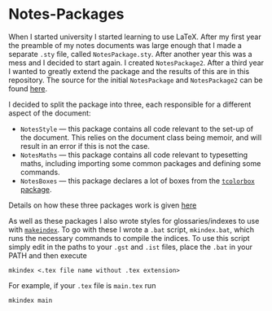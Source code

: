 # Notes-Packages

When I started university I started learning to use LaTeX. After my first year the preamble of my notes documents was large enough that I made a separate `.sty` file, called `NotesPackage.sty`. 
After another year this was a mess and I decided to start again. I created `NotesPackage2`. After a third year I wanted to greatly extend the package and the results of this are in this repository.
The source for the initial `NotesPackage` and `NotesPackage2` can be found [here](https://github.com/WilloughbySeago/Uni-Notes/tree/main/NotesPackage).

I decided to split the package into three, each responsible for a different aspect of the document:
* `NotesStyle` &mdash; this package contains all code relevant to the set-up of the document. This relies on the document class being memoir, and will result in an error if this is not the case.
* `NotesMaths` &mdash; this package contains all code relevant to typesetting maths, including importing some common packages and defining some commands.
* `NotesBoxes` &mdash; this package declares a lot of boxes from the [`tcolorbox` package](https://www.ctan.org/pkg/tcolorbox).

Details on how these three packages work is given [here](https://github.com/WilloughbySeago/Notes-Packages/blob/main/Notes-Packages.pdf)

As well as these packages I also wrote styles for glossaries/indexes to use with [`makeindex`](https://mirror.ox.ac.uk/sites/ctan.org/indexing/makeindex/doc/makeindex.pdf).
To go with these I wrote a `.bat` script, `mkindex.bat`, which runs the necessary commands to compile the indices.
To use this script simply edit in the paths to your `.gst` and `.ist` files, place the `.bat` in your PATH and then execute
```batch
mkindex <.tex file name without .tex extension>
```
For example, if your `.tex` file is `main.tex` run
```batch
mkindex main
```
